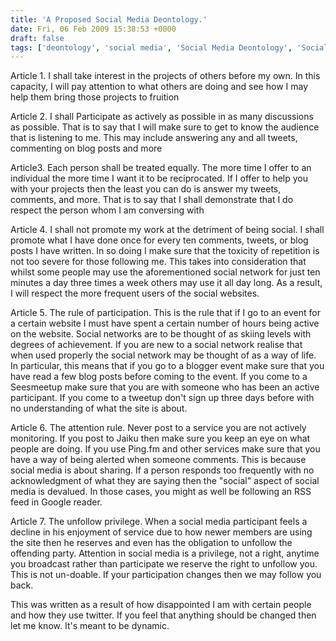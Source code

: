 ```yaml
---
title: 'A Proposed Social Media Deontology.'
date: Fri, 06 Feb 2009 15:38:53 +0000
draft: false
tags: ['deontology', 'social media', 'Social Media Deontology', 'Social Media Deontology']
---
```


Article 1. I shall take interest in the projects of others before my own. In this capacity, I will pay attention to what others are doing and see how I may help them bring those projects to fruition

Article 2. I shall Participate as actively as possible in as many discussions as possible. That is to say that I will make sure to get to know the audience that is listening to me. This may include answering any and all tweets, commenting on blog posts and more

Article3. Each person shall be treated equally. The more time I offer to an individual the more time I want it to be reciprocated. If I offer to help you with your projects then the least you can do is answer my tweets, comments, and more. That is to say that I shall demonstrate that I do respect the person whom I am conversing with

Article 4. I shall not promote my work at the detriment of being social. I shall promote what I have done once for every ten comments, tweets, or blog posts I have written. In so doing I make sure that the toxicity of repetition is not too severe for those following me. This takes into consideration that whilst some people may use the aforementioned social network for just ten minutes a day three times a week others may use it all day long. As a result, I will respect the more frequent users of the social websites.

Article 5. The rule of participation. This is the rule that if I go to an event for a certain website I must have spent a certain number of hours being active on the website. Social networks are to be thought of as skiing levels with degrees of achievement. If you are new to a social network realise that when used properly the social network may be thought of as a way of life. In particular, this means that if you go to a blogger event make sure that you have read a few blog posts before coming to the event. If you come to a Seesmeetup make sure that you are with someone who has been an active participant. If you come to a tweetup don't sign up three days before with no understanding of what the site is about.

Article 6. The attention rule. Never post to a service you are not actively monitoring. If you post to Jaiku then make sure you keep an eye on what people are doing. If you use Ping.fm and other services make sure that you have a way of being alerted when someone comments. This is because social media is about sharing. If a person responds too frequently with no acknowledgment of what they are saying then the "social" aspect of social media is devalued. In those cases, you might as well be following an RSS feed in Google reader.

Article 7. The unfollow privilege. When a social media participant feels a decline in his enjoyment of service due to how newer members are using the site then he reserves and even has the obligation to unfollow the offending party. Attention in social media is a privilege, not a right, anytime you broadcast rather than participate we reserve the right to unfollow you. This is not un-doable. If your participation changes then we may follow you back.

This was written as a result of how disappointed I am with certain people and how they use twitter. If you feel that anything should be changed then let me know. It's meant to be dynamic.